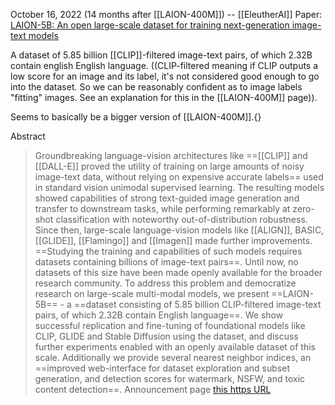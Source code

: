 October 16, 2022 (14 months after [[LAION-400M]]) -- [[EleutherAI]]
Paper: [LAION-5B: An open large-scale dataset for training next-generation image-text models](https://arxiv.org/abs/2210.08402)

A dataset of 5.85 billion [[CLIP]]-filtered image-text pairs, of which 2.32B contain english English language.
((CLIP-filtered meaning if CLIP outputs a low score for an image and its label, it's not considered good enough to go into the dataset. So we can be reasonably confident as to image labels "fitting" images. See an explanation for this in the [[LAION-400M]] page)).

Seems to basically be a bigger version of [[LAION-400M]].{}

Abstract
> Groundbreaking language-vision architectures like ==[[CLIP]] and [[DALL-E]] proved the utility of training on large amounts of noisy image-text data, without relying on expensive accurate labels== used in standard vision unimodal supervised learning. The resulting models showed capabilities of strong text-guided image generation and transfer to downstream tasks, while performing remarkably at zero-shot classification with noteworthy out-of-distribution robustness. Since then, large-scale language-vision models like [[ALIGN]], BASIC, [[GLIDE]], [[Flamingo]] and [[Imagen]] made further improvements. ==Studying the training and capabilities of such models requires datasets containing billions of image-text pairs==. Until now, no datasets of this size have been made openly available for the broader research community. To address this problem and democratize research on large-scale multi-modal models, we present ==LAION-5B== - a ==dataset consisting of 5.85 billion CLIP-filtered image-text pairs, of which 2.32B contain English language==. We show successful replication and fine-tuning of foundational models like CLIP, GLIDE and Stable Diffusion using the dataset, and discuss further experiments enabled with an openly available dataset of this scale. Additionally we provide several nearest neighbor indices, an ==improved web-interface for dataset exploration and subset generation, and detection scores for watermark, NSFW, and toxic content detection==. Announcement page [this https URL](https://laion.ai/laion-5b-a-new-era-of-open-large-scale-multi-modal-datasets/)
